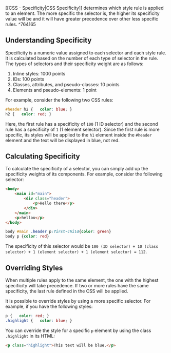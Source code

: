
[[CSS - Specificity|CSS Specificity]] determines which style rule is applied to an element. The more specific the selector is, the higher its specificity value will be and it will have greater precedence over other less specific rules. ^764165

## Understanding Specificity

Specificity is a numeric value assigned to each selector and each style rule. It is calculated based on the number of each type of selector in the rule. The types of selectors and their specificity weight are as follows:

1.  Inline styles: 1000 points
2.  IDs: 100 points
3.  Classes, attributes, and pseudo-classes: 10 points
4.  Elements and pseudo-elements: 1 point

For example, consider the following two CSS rules:

```CSS
#header h2 {   color: blue; }  
h2 {   color: red; }
```

Here, the first rule has a specificity of `100` (1 ID selector) and the second rule has a specificity of `1` (1 element selector). Since the first rule is more specific, its styles will be applied to the `h1` element inside the `#header` element and the text will be displayed in blue, not red.

## Calculating Specificity

To calculate the specificity of a selector, you can simply add up the specificity weights of its components. For example, consider the following selector:

```HTML
<body>
	<main id="main">
		<div class="header">
			<p>Hello there</p>
		</div>
	</main>
	<p>hellou</p>
</body>
```

```CSS
body #main .header p:first-child{color: green}
body p {color: red}
```

The specificity of this selector would be `100 (ID selector) + 10 (class selector) + 1 (element selector) + 1 (element selector) = 112`.

## Overriding Styles

When multiple rules apply to the same element, the one with the highest specificity will take precedence. If two or more rules have the same specificity, the last rule defined in the CSS will be applied.

It is possible to override styles by using a more specific selector. For example, if you have the following styles:

```CSS
p {   color: red; }  
.highlight {   color: blue; }
```

You can override the style for a specific `p` element by using the class `.highlight` in its HTML:

```HTML
<p class="highlight">This text will be blue.</p>
```

